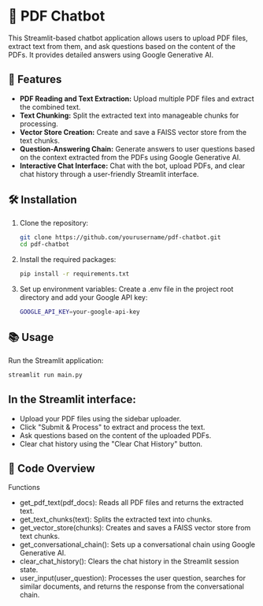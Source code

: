# 🤖 PDF Chatbot

This Streamlit-based chatbot application allows users to upload PDF files, extract text from them, and ask questions based on the content of the PDFs. It provides detailed answers using Google Generative AI.

## 🚀 Features

- **PDF Reading and Text Extraction:** Upload multiple PDF files and extract the combined text.
- **Text Chunking:** Split the extracted text into manageable chunks for processing.
- **Vector Store Creation:** Create and save a FAISS vector store from the text chunks.
- **Question-Answering Chain:** Generate answers to user questions based on the context extracted from the PDFs using Google Generative AI.
- **Interactive Chat Interface:** Chat with the bot, upload PDFs, and clear chat history through a user-friendly Streamlit interface.

## 🛠️ Installation

1. Clone the repository:
   ```bash
   git clone https://github.com/yourusername/pdf-chatbot.git
   cd pdf-chatbot
   
2. Install the required packages:

   ```sh
   pip install -r requirements.txt
   ```

3. Set up environment variables:
Create a .env file in the project root directory and add your Google API key:

   ```sh
   GOOGLE_API_KEY=your-google-api-key
   ```

## 📚 Usage

Run the Streamlit application:

   ```sh
streamlit run main.py
```

## In the Streamlit interface:

- Upload your PDF files using the sidebar uploader.
- Click "Submit & Process" to extract and process the text.
- Ask questions based on the content of the uploaded PDFs.
- Clear chat history using the "Clear Chat History" button.

## 📂 Code Overview
Functions
- get_pdf_text(pdf_docs): Reads all PDF files and returns the extracted text.
- get_text_chunks(text): Splits the extracted text into chunks.
- get_vector_store(chunks): Creates and saves a FAISS vector store from text chunks.
- get_conversational_chain(): Sets up a conversational chain using Google Generative AI.
- clear_chat_history(): Clears the chat history in the Streamlit session state.
- user_input(user_question): Processes the user question, searches for similar documents, and returns the response from the conversational chain.
